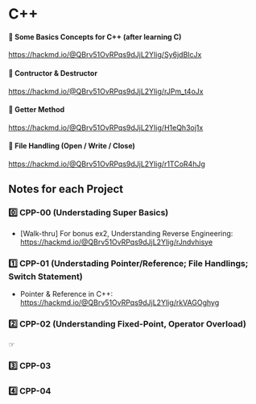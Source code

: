 # C++

#### 📌 Some Basics Concepts for C++ (after learning C)
https://hackmd.io/@QBrv51OvRPqs9dJjL2YIig/Sy6jdBIcJx

#### 📌 Contructor & Destructor
https://hackmd.io/@QBrv51OvRPqs9dJjL2YIig/rJPm_t4oJx

#### 📌 Getter Method
https://hackmd.io/@QBrv51OvRPqs9dJjL2YIig/H1eQh3oj1x

#### 📌 File Handling (Open / Write / Close)
https://hackmd.io/@QBrv51OvRPqs9dJjL2YIig/r1TCoR4hJg

## Notes for each Project

### 0️⃣ CPP-00 (Understading Super Basics)
+ [Walk-thru] For bonus ex2, Understanding Reverse Engineering:
https://hackmd.io/@QBrv51OvRPqs9dJjL2YIig/rJndvhisye

### 1️⃣ CPP-01 (Understading Pointer/Reference; File Handlings; Switch Statement)
+ Pointer & Reference in C++: 
https://hackmd.io/@QBrv51OvRPqs9dJjL2YIig/rkVAGOghyg

### 2️⃣ CPP-02 (Understanding Fixed-Point, Operator Overload)

☞
### 3️⃣ CPP-03 
### 4️⃣ CPP-04 
